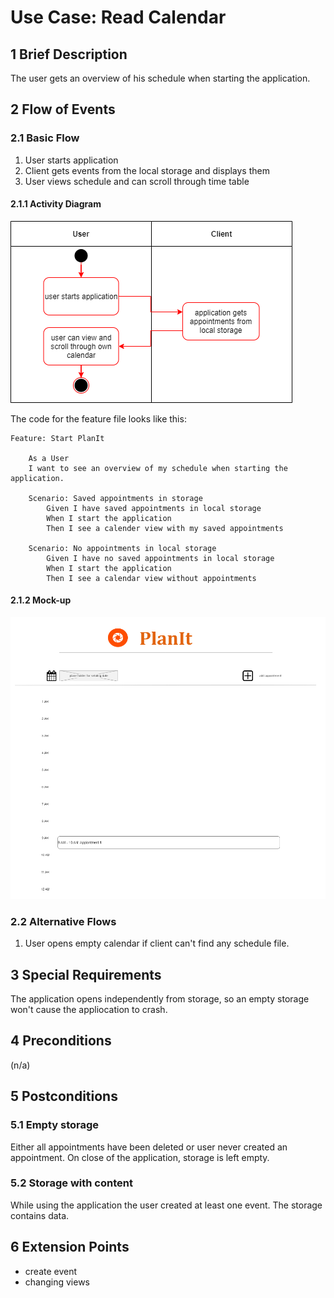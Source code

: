 # Use Case: Read Calendar
## 1 Brief Description

The user gets an overview of his schedule when starting the application.

## 2 Flow of Events

### 2.1 Basic Flow

  1. User starts application
  2. Client gets events from the local storage and displays them
  3. User views schedule and can scroll through time table
  
#### 2.1.1 Activity Diagram

![OUCD] 

The code for the feature file looks like this:

```feature 
Feature: Start PlanIt

    As a User
    I want to see an overview of my schedule when starting the application.

    Scenario: Saved appointments in storage
        Given I have saved appointments in local storage
        When I start the application
        Then I see a calender view with my saved appointments

    Scenario: No appointments in local storage
        Given I have no saved appointments in local storage
        When I start the application 
        Then I see a calendar view without appointments
```

#### 2.1.2 Mock-up 

![OUCA]

### 2.2 Alternative Flows
  1. User opens empty calendar if client can't find any schedule file.

## 3 Special Requirements

The application opens independently from storage, so an empty storage won't cause the appliocation to crash.

## 4 Preconditions

(n/a)

## 5 Postconditions

### 5.1 Empty storage

Either all appointments have been deleted or user never created an appointment. On close of the application, storage is left empty.

### 5.2 Storage with content

While using the application the user created at least one event. The storage contains data.

## 6 Extension Points

* create event
* changing views

<!-- Picture-Link definitions: -->
[OUCD]: https://github.com/PatrickFreyy/PlanIt/blob/main/docs/Usecases/uc1-ActivityDiagram.png
[OUCA]: https://github.com/PatrickFreyy/PlanIt/blob/main/docs/Usecases/wireframe-dayView.png
